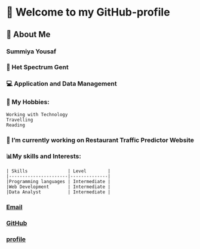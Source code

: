 # 👋 Welcome to my GitHub-profile
## 📌 About Me
### Summiya Yousaf
### 🏫 Het Spectrum Gent
### 💻 Application and Data Management
### 🎯 My Hobbies:
    Working with Technology
    Travelling
    Reading
### 🔭 I’m currently working on Restaurant Traffic Predictor Website
### 📊My skills and Interests:
    | Skills               | Level        |
    |----------------------|--------------|
    |Programming languages | Intermediate |
    |Web Development       | Intermediate |
    |Data Analyst          | Intermediate |

 ### [Email](summiyayousaf06@gmail.com)
 ### [GitHub](https://github.com/imsky2006/imsky2006.git)
 ### [profile](https://photos.app.goo.gl/WwACvmToeQA14EkN6)

